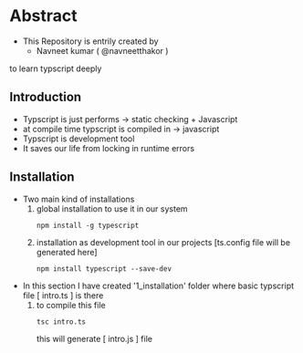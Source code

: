 # Abstract
- This Repository is entrily created by 
    - Navneet kumar ( @navneetthakor )

to learn typscript deeply

## Introduction

- Typscript is just performs ->  static checking + Javascript
- at compile time typscript is compiled in -> javascript
- Typscript is development tool
- It saves our life from locking in runtime errors
 

## Installation

- Two main kind of installations
    1. global installation to use it in our system
        ```
        npm install -g typescript
        ```
    2. installation as development tool in our projects [ts.config file will be generated here]
        ```
        npm install typescript --save-dev
        ```
- In this section I have created '1_installation' folder where basic typscript file [ intro.ts ] is there
    1.  to compile this file
        ```
        tsc intro.ts
        ```
        this will generate [ intro.js ] file 
